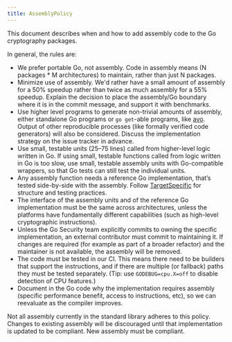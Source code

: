 ```yaml
---
title: AssemblyPolicy
---
```


This document describes when and how to add assembly code to the Go cryptography packages.

In general, the rules are:

* We prefer portable Go, not assembly. Code in assembly means (N packages * M architectures) to maintain, rather than just N packages.
* Minimize use of assembly. We'd rather have a small amount of assembly for a 50% speedup rather than twice as much assembly for a 55% speedup. Explain the decision to place the assembly/Go boundary where it is in the commit message, and support it with benchmarks.
* Use higher level programs to generate non-trivial amounts of assembly, either standalone Go programs or `go get`-able programs, like [avo](https://github.com/mmcloughlin/avo). Output of other reproducible processes (like formally verified code generators) will also be considered. Discuss the implementation strategy on the issue tracker in advance.
* Use small, testable units (25–75 lines) called from higher-level logic written in Go. If using small, testable functions called from logic written in Go is too slow, use small, testable assembly units with Go-compatible wrappers, so that Go tests can still test the individual units.
* Any assembly function needs a reference Go implementation, that’s tested side-by-side with the assembly. Follow [TargetSpecific](/wiki/TargetSpecific) for structure and testing practices.
* The interface of the assembly units and of the reference Go implementation must be the same across architectures, unless the platforms have fundamentally different capabilities (such as high-level cryptographic instructions).
* Unless the Go Security team explicitly commits to owning the specific implementation, an external contributor must commit to maintaining it. If changes are required (for example as part of a broader refactor) and the maintainer is not available, the assembly will be removed.
* The code must be tested in our CI. This means there need to be builders that support the instructions, and if there are multiple (or fallback) paths they must be tested separately. (Tip: use `GODEBUG=cpu.X=off` to disable detection of CPU features.)
* Document in the Go code why the implementation requires assembly (specific performance benefit, access to instructions, etc), so we can reevaluate as the compiler improves.

Not all assembly currently in the standard library adheres to this policy. Changes to existing assembly will be discouraged until that implementation is updated to be compliant. New assembly must be compliant.
